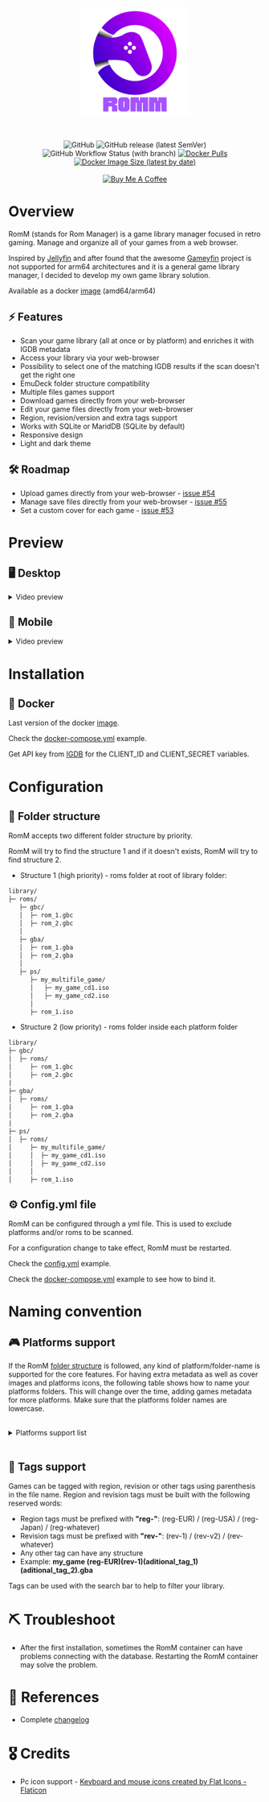 <div align="center">
  <h1 style="padding:20px;"><img src="romm.svg" height="220px" width="auto" alt="RomM Logo"></h1>
  <img alt="GitHub" src="https://img.shields.io/github/license/zurdi15/romm">
  <img alt="GitHub release (latest SemVer)" src="https://img.shields.io/github/v/release/zurdi15/romm">
  <img alt="GitHub Workflow Status (with branch)" src="https://img.shields.io/github/actions/workflow/status/zurdi15/romm/image.yml?branch=master">
  <a href="https://hub.docker.com/r/zurdi15/romm">
  <img alt="Docker Pulls" src="https://img.shields.io/docker/pulls/zurdi15/romm">
  <img alt="Docker Image Size (latest by date)" src="https://img.shields.io/docker/image-size/zurdi15/romm">
</div>
<br>
<div align="center">
  <a href="https://www.buymeacoff.ee/zurdi15" target="_blank"><img src="https://www.buymeacoffee.com/assets/img/custom_images/orange_img.png" alt="Buy Me A Coffee" target="_blank"></a>
</div>

# Overview

RomM (stands for Rom Manager) is a game library manager focused in retro gaming. Manage and organize all of your games from a web browser.

Inspired by [Jellyfin](https://jellyfin.org/) and after found that the awesome [Gameyfin](https://github.com/grimsi/gameyfin) project is not supported for arm64 architectures and it is a general game library manager, I decided to develop my own game library solution.

Available as a docker [image](https://hub.docker.com/r/zurdi15/romm) (amd64/arm64)

## ⚡ Features

* Scan your game library (all at once or by platform) and enriches it with IGDB metadata
* Access your library via your web-browser
* Possibility to select one of the matching IGDB results if the scan doesn't get the right one
* EmuDeck folder structure compatibility
* Multiple files games support
* Download games directly from your web-browser
* Edit your game files directly from your web-browser
* Region, revision/version and extra tags support
* Works with SQLite or MaridDB (SQLite by default)
* Responsive design
* Light and dark theme

## 🛠 Roadmap

* Upload games directly from your web-browser - [issue #54](https://github.com/zurdi15/romm/issues/54)
* Manage save files directly from your web-browser - [issue #55](https://github.com/zurdi15/romm/issues/55)
* Set a custom cover for each game - [issue #53](https://github.com/zurdi15/romm/issues/53)

# Preview

## 🖥 Desktop

<details><summary>Video preview</summary><p>https://user-images.githubusercontent.com/34356590/227992371-33056130-c067-49c1-ae32-b3ba78db6798.mp4</p></details>

## 📱 Mobile

<details><summary>Video preview</summary><p>https://user-images.githubusercontent.com/34356590/228007442-0a9cbf6b-4b62-4c1a-aad8-48b13e6337e8.mp4</p></details>

# Installation

## 🐳 Docker

Last version of the docker [image](https://hub.docker.com/r/zurdi15/romm/tags).

Check the [docker-compose.yml](https://github.com/zurdi15/romm/blob/master/docker/docker-compose.example.yml) example.

Get API key from [IGDB](https://api-docs.igdb.com/#about) for the CLIENT_ID and CLIENT_SECRET variables. 

# Configuration

## 📁 Folder structure

RomM accepts two different folder structure by priority.

RomM will try to find the structure 1 and if it doesn't exists, RomM will try to find structure 2.

  - Structure 1 (high priority) - roms folder at root of library folder:
  ```
  library/
  ├─ roms/
     ├─ gbc/
     │  ├─ rom_1.gbc
     │  ├─ rom_2.gbc
     │
     ├─ gba/
     │  ├─ rom_1.gba
     │  ├─ rom_2.gba
     │ 
     ├─ ps/
        ├─ my_multifile_game/
        │   ├─ my_game_cd1.iso
        │   ├─ my_game_cd2.iso
        │
        ├─ rom_1.iso
  ```
  - Structure 2 (low priority) - roms folder inside each platform folder
  ```
  library/
  ├─ gbc/
  │  ├─ roms/
  │     ├─ rom_1.gbc
  │     ├─ rom_2.gbc
  |
  ├─ gba/
  │  ├─ roms/
  │     ├─ rom_1.gba
  │     ├─ rom_2.gba
  |
  ├─ ps/
  │  ├─ roms/
  │     ├─ my_multifile_game/
  │     │  ├─ my_game_cd1.iso
  │     │  ├─ my_game_cd2.iso
  │     │
  │     ├─ rom_1.iso
  ```

## ⚙️ Config.yml file

RomM can be configured through a yml file. This is used to exclude platforms and/or roms to be scanned.

For a configuration change to take effect, RomM must be restarted.

Check the [config.yml](https://github.com/zurdi15/romm/blob/master/docker/config.example.yml) example.

Check the [docker-compose.yml](https://github.com/zurdi15/romm/blob/master/docker/docker-compose.example.yml) example to see how to bind it.

# Naming convention 

## 🎮 Platforms support

If the RomM [folder structure](#📁-folder-structure) is followed, any kind of platform/folder-name is supported for the core features. For having extra metadata as well as cover images and platforms icons, the following table shows how to name your platforms folders.
This will change over the time, adding games metadata for more platforms. Make sure that the platforms folder names are lowercase.

<br>
<details>
  <summary>Platforms support list</summary>
  <p>

| slug          | name                                | games metadata |
|---------------|-------------------------------------|     :----:     |
| 3ds             | Nintendo 3DS                        | ✅             |
| amiga           | Amiga                               | ✅             |
| arcade          | Arcade                              | ✅             |
| atari           | atari                               | ❌             |
| coleco          | coleco                              | ❌             |
| c64             | Commodore C64/128/MAX               | ✅             |
| cpc             | cpc                                 | ❌             |
| cps1            | cps1                                | ❌             |
| cps2            | cps2                                | ❌             |
| cps3            | cps3                                | ❌             |
| daphne          | daphne                              | ❌             |
| dc              | Dreamcast                           | ✅             |
| dos             | DOS                                 | ✅             |
| fairchild       | fairchild                           | ❌             |
| fba2012         | fba2012                             | ❌             |
| fbneo           | fbneo                               | ❌             |
| fds             | Family Computer Disk System         | ✅             |
| gb              | Game Boy                            | ✅             |
| gba             | Game Boy Advance                    | ✅             |
| gbc             | Game Boy Color                      | ✅             |
| gg              | gg                                  | ❌             |
| gw              | gw                                  | ❌             |
| intellivision   | Intellivision                       | ✅             |
| jaguar          | Atari Jaguar                        | ✅             |
| lynx            | Atari Lynx                          | ✅             |
| md              | md                                  | ❌             |
| megaduck        | megaduck                            | ❌             |
| ms              | ms                                  | ❌             |
| msx             | MSX                                 | ✅             |
| n64             | Nintendo 64                         | ✅             |
| nds             | Nintendo DS                         | ✅             |
| neocd           | neocd                               | ❌             |
| neogeo          | neogeo                              | ❌             |
| nes             | Nintendo Entertainment System       | ✅             |
| ngc             | Nintendo GameCube                   | ✅             |
| ngp             | ngp                                 | ❌             |
| odyssey         | odyssey                             | ❌             |
| pce             | pce                                 | ❌             |
| pcecd           | pcecd                               | ❌             |
| pico            | pico                                | ❌             |
| poke            | poke                                | ❌             |
| ps              | PlayStation                         | ✅             |
| ps2             | PlayStation 2                       | ✅             |
| ps3             | PlayStation 3                       | ✅             |
| ps4             | ps4                                 | ❌             |
| psp             | PlayStation Portable                | ✅             |
| psvita          | PlayStation Vita                    | ✅             |
| scummvm         | scummvm                             | ❌             |
| segacd          | Sega CD                             | ✅             |
| segasgone       | segasgone                           | ❌             |
| sgb             | sgb                                 | ❌             |
| sgfx            | sgfx                                | ❌             |
| snes            | Super Nintendo Entertainment System | ✅             |
| supervision     | supervision                         | ❌             |
| switch          | Nintendo Switch                     | ✅             |
| wii             | Wii                                 | ✅             |
| win             | PC (Microsoft Windows)              | ✅             |
| wiiu            | Wii U                               | ✅             |
| wonderswan      | WonderSwan                          | ✅             |
| wonderswan-color| WonderSwan Color                    | ✅             |
| xbox            | Xbox                                | ✅             |
| xbox360         | Xbox 360                            | ✅             |
| xboxone         | Xbox One                            | ✅             |

  </p>
</details>
<br>

## 📑 Tags support

Games can be tagged with region, revision or other tags using parenthesis in the file name. Region and revision tags must be built with the following reserved words:
  - Region tags must be prefixed with **"reg-"**: (reg-EUR) / (reg-USA) / (reg-Japan) / (reg-whatever)
  - Revision tags must be prefixed with **"rev-"**: (rev-1) / (rev-v2) / (rev-whatever)
  - Any other tag can have any structure
  - Example: **my_game (reg-EUR)(rev-1)(aditional_tag_1)(aditional_tag_2).gba**

Tags can be used with the search bar to help to filter your library.

# ⛏ Troubleshoot

* After the first installation, sometimes the RomM container can have problems connecting with the database. Restarting the RomM container may solve the problem.

# 🧾 References

* Complete [changelog](https://github.com/zurdi15/romm/blob/master/CHANGELOG.md)

# 🎖 Credits

* Pc icon support - <a href="https://www.flaticon.com/free-icons/keyboard-and-mouse" title="Keyboard and mouse icons">Keyboard and mouse icons created by Flat Icons - Flaticon</a>
